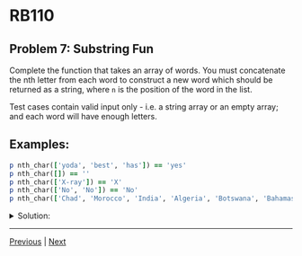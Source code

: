 # RB110
## Problem 7: Substring Fun

Complete the function that takes an array of words. You must concatenate the nth letter from each word to construct a new word which should be returned as a string, where `n` is the position of the word in the list.

Test cases contain valid input only - i.e. a string array or an empty array; and each word will have enough letters.

## Examples:

```ruby
p nth_char(['yoda', 'best', 'has']) == 'yes'
p nth_char([]) == ''
p nth_char(['X-ray']) == 'X'
p nth_char(['No', 'No']) == 'No'
p nth_char(['Chad', 'Morocco', 'India', 'Algeria', 'Botswana', 'Bahamas', 'Ecuador', 'Micronesia']) == 'Codewars'
```

<details>
<summary>Solution:</summary>

```ruby
def nth_char(words)
  words.map.with_index { |word, idx| word[idx] }.join
end
```

</details>

---

[Previous](06.md) | [Next](08.md)
